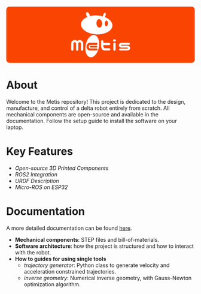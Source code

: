 ![image](/assets/logo/metis_logo.png)

# About
Welcome to the Metis repository! This project is dedicated to the design, manufacture, and control of a delta robot entirely from scratch. All mechanical components are open-source and available in the documentation. Follow the setup guide to install the software on your laptop.

# Key Features
- *Open-source 3D Printed Components*
- *ROS2 Integration*
- *URDF Description*
- *Micro-ROS on ESP32*

# Documentation
A more detailed documentation can be found [here](/docs/).
- **Mechanical components**: STEP files and bill-of-materials.
- **Software architecture**: how the project is structured and how to interact with the robot.
- **How to guides for using single tools**
    - *trajectory generator*: Python class to generate velocity and acceleration constrained trajectories.
    - *inverse geometry*: Numerical inverse geometry, with Gauss-Newton optimization algorithm.